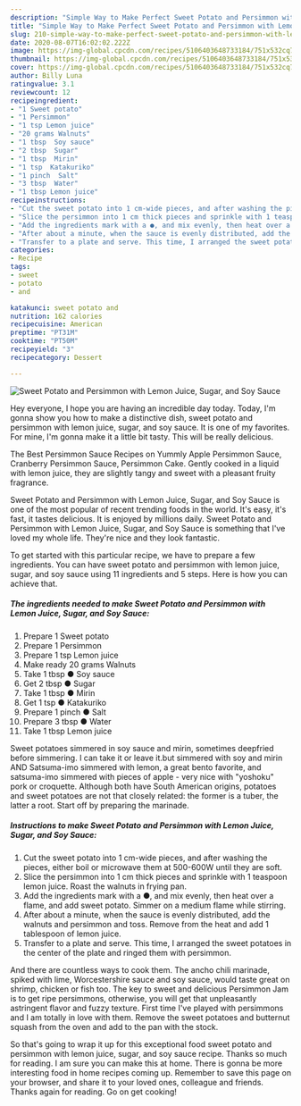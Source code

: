 ```yaml
---
description: "Simple Way to Make Perfect Sweet Potato and Persimmon with Lemon Juice, Sugar, and Soy Sauce"
title: "Simple Way to Make Perfect Sweet Potato and Persimmon with Lemon Juice, Sugar, and Soy Sauce"
slug: 210-simple-way-to-make-perfect-sweet-potato-and-persimmon-with-lemon-juice-sugar-and-soy-sauce
date: 2020-08-07T16:02:02.222Z
image: https://img-global.cpcdn.com/recipes/5106403648733184/751x532cq70/sweet-potato-and-persimmon-with-lemon-juice-sugar-and-soy-sauce-recipe-main-photo.jpg
thumbnail: https://img-global.cpcdn.com/recipes/5106403648733184/751x532cq70/sweet-potato-and-persimmon-with-lemon-juice-sugar-and-soy-sauce-recipe-main-photo.jpg
cover: https://img-global.cpcdn.com/recipes/5106403648733184/751x532cq70/sweet-potato-and-persimmon-with-lemon-juice-sugar-and-soy-sauce-recipe-main-photo.jpg
author: Billy Luna
ratingvalue: 3.1
reviewcount: 12
recipeingredient:
- "1 Sweet potato"
- "1 Persimmon"
- "1 tsp Lemon juice"
- "20 grams Walnuts"
- "1 tbsp  Soy sauce"
- "2 tbsp  Sugar"
- "1 tbsp  Mirin"
- "1 tsp  Katakuriko"
- "1 pinch  Salt"
- "3 tbsp  Water"
- "1 tbsp Lemon juice"
recipeinstructions:
- "Cut the sweet potato into 1 cm-wide pieces, and after washing the pieces, either boil or microwave them at 500-600W until they are soft."
- "Slice the persimmon into 1 cm thick pieces and sprinkle with 1 teaspoon lemon juice. Roast the walnuts in frying pan."
- "Add the ingredients mark with a ●, and mix evenly, then heat over a flame, and add sweet potato. Simmer on a medium flame while stirring."
- "After about a minute, when the sauce is evenly distributed, add the walnuts and persimmon and toss. Remove from the heat and add 1 tablespoon of lemon juice."
- "Transfer to a plate and serve. This time, I arranged the sweet potatoes in the center of the plate and ringed them with persimmon."
categories:
- Recipe
tags:
- sweet
- potato
- and

katakunci: sweet potato and 
nutrition: 162 calories
recipecuisine: American
preptime: "PT31M"
cooktime: "PT50M"
recipeyield: "3"
recipecategory: Dessert

---
```



![Sweet Potato and Persimmon with Lemon Juice, Sugar, and Soy Sauce](https://img-global.cpcdn.com/recipes/5106403648733184/751x532cq70/sweet-potato-and-persimmon-with-lemon-juice-sugar-and-soy-sauce-recipe-main-photo.jpg)

Hey everyone, I hope you are having an incredible day today. Today, I'm gonna show you how to make a distinctive dish, sweet potato and persimmon with lemon juice, sugar, and soy sauce. It is one of my favorites. For mine, I'm gonna make it a little bit tasty. This will be really delicious.

The Best Persimmon Sauce Recipes on Yummly Apple Persimmon Sauce, Cranberry Persimmon Sauce, Persimmon Cake. Gently cooked in a liquid with lemon juice, they are slightly tangy and sweet with a pleasant fruity fragrance.

Sweet Potato and Persimmon with Lemon Juice, Sugar, and Soy Sauce is one of the most popular of recent trending foods in the world. It's easy, it's fast, it tastes delicious. It is enjoyed by millions daily. Sweet Potato and Persimmon with Lemon Juice, Sugar, and Soy Sauce is something that I've loved my whole life. They're nice and they look fantastic.


To get started with this particular recipe, we have to prepare a few ingredients. You can have sweet potato and persimmon with lemon juice, sugar, and soy sauce using 11 ingredients and 5 steps. Here is how you can achieve that.

<!--inarticleads1-->

##### The ingredients needed to make Sweet Potato and Persimmon with Lemon Juice, Sugar, and Soy Sauce:

1. Prepare 1 Sweet potato
1. Prepare 1 Persimmon
1. Prepare 1 tsp Lemon juice
1. Make ready 20 grams Walnuts
1. Take 1 tbsp ● Soy sauce
1. Get 2 tbsp ● Sugar
1. Take 1 tbsp ● Mirin
1. Get 1 tsp ● Katakuriko
1. Prepare 1 pinch ● Salt
1. Prepare 3 tbsp ● Water
1. Take 1 tbsp Lemon juice


Sweet potatoes simmered in soy sauce and mirin, sometimes deepfried before simmering. I can take it or leave it.but simmered with soy and mirin AND Satsuma-imo simmered with lemon, a great bento favorite, and satsuma-imo simmered with pieces of apple - very nice with &#34;yoshoku&#34; pork or croquette. Although both have South American origins, potatoes and sweet potatoes are not that closely related: the former is a tuber, the latter a root. Start off by preparing the marinade. 

<!--inarticleads2-->

##### Instructions to make Sweet Potato and Persimmon with Lemon Juice, Sugar, and Soy Sauce:

1. Cut the sweet potato into 1 cm-wide pieces, and after washing the pieces, either boil or microwave them at 500-600W until they are soft.
1. Slice the persimmon into 1 cm thick pieces and sprinkle with 1 teaspoon lemon juice. Roast the walnuts in frying pan.
1. Add the ingredients mark with a ●, and mix evenly, then heat over a flame, and add sweet potato. Simmer on a medium flame while stirring.
1. After about a minute, when the sauce is evenly distributed, add the walnuts and persimmon and toss. Remove from the heat and add 1 tablespoon of lemon juice.
1. Transfer to a plate and serve. This time, I arranged the sweet potatoes in the center of the plate and ringed them with persimmon.


And there are countless ways to cook them. The ancho chili marinade, spiked with lime, Worcestershire sauce and soy sauce, would taste great on shrimp, chicken or fish too. The key to sweet and delicious Persimmon Jam is to get ripe persimmons, otherwise, you will get that unpleasantly astringent flavor and fuzzy texture. First time I&#39;ve played with persimmons and I am totally in love with them. Remove the sweet potatoes and butternut squash from the oven and add to the pan with the stock. 

So that's going to wrap it up for this exceptional food sweet potato and persimmon with lemon juice, sugar, and soy sauce recipe. Thanks so much for reading. I am sure you can make this at home. There is gonna be more interesting food in home recipes coming up. Remember to save this page on your browser, and share it to your loved ones, colleague and friends. Thanks again for reading. Go on get cooking!
